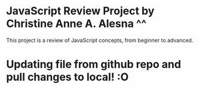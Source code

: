 # JavaScript Review Project by Christine Anne A. Alesna ^^
This project is a review of JavaScript concepts, from beginner to advanced. 
# Updating file from github repo and pull changes to local! :O

